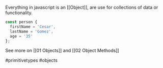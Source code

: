 Everything in javascript is an [[Object]], are use for collections of data or functionality.

```js
const person {
  firstName = 'Cesar',
  lastName = 'Gomez',
  age = '35'
};
```

See more on [[01 Objects]] and [[02 Object Methods]]

#primitivetypes
#objects 